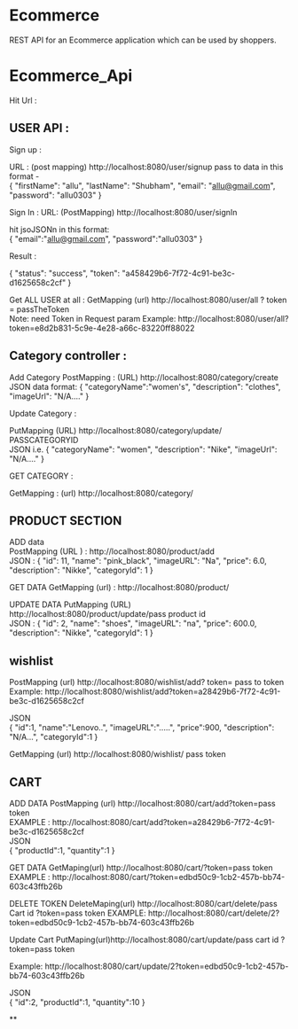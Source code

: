 # Ecommerce
REST API for an Ecommerce application which can be used by shoppers.

# Ecommerce_Api

Hit Url :

## USER API :

Sign up :

URL : (post mapping)  http://localhost:8080/user/signup 
pass to data in this format -                                                                                                                       
{
        "firstName": "allu",
        "lastName": "Shubham",
        "email": "allu@gmail.com",
        "password": "allu0303"
}                                                                                                                                            

Sign In :
URL: (PostMapping)  http://localhost:8080/user/signIn                                                                                                           

hit jsoJSONn in this format:                                                                                                                    
{
    "email":"allu@gmail.com",
    "password":"allu0303"
}                                                                                                                                             

Result :                                                                                                                            

{
    "status": "success",
    "token": "a458429b6-7f72-4c91-be3c-d1625658c2cf"
}                                                                                                                                                         

Get ALL USER at all :
GetMapping (url) http://localhost:8080/user/all ? token = passTheToken                                                                                
Note: need Token in Request param
Example: http://localhost:8080/user/all?token=e8d2b831-5c9e-4e28-a66c-83220ff88022                                                                            

## Category controller :                                                                                                                                    

Add Category 
PostMapping : (URL) http://localhost:8080/category/create                                                                                                     
JSON data format:
{
    "categoryName":"women's",
    "description": "clothes",
    "imageUrl": "N/A...."
}                                                                                                                                                                  

Update Category :

PutMapping (URL) http://localhost:8080/category/update/ PASSCATEGORYID                                                                               
JSON i.e.
{
    "categoryName": "women",
    "description": "Nike",
    "imageUrl": "N/A...."
}                                                                                                                                                                         

GET CATEGORY :

GetMapping : (url) http://localhost:8080/category/ 
## PRODUCT SECTION

ADD data                                                                                                                                                  
PostMapping (URL ) : http://localhost:8080/product/add                                                                                              
JSON :
{
        "id": 11,
        "name": "pink_black",
        "imageURL": "Na",
        "price": 6.0,
        "description": "Nikke",
        "categoryId": 1
}

GET DATA 
GetMapping (url) : http://localhost:8080/product/                                                                                                        

UPDATE DATA
PutMapping  (URL) http://localhost:8080/product/update/pass product id                                                                                    
JSON :
{
        "id": 2,
        "name": "shoes",
        "imageURL": "na",
        "price": 600.0,
        "description": "Nikke",
        "categoryId": 1
}

## wishlist

PostMapping (url) http://localhost:8080/wishlist/add? token= pass to token                                                                                
Example: http://localhost:8080/wishlist/add?token=a28429b6-7f72-4c91-be3c-d1625658c2cf                                                    

JSON                                                                                                                   
{
     "id":1,
    "name":"Lenovo..",
    "imageURL":".....",
    "price":900,
    "description": "N/A...",
    "categoryId":1
}

GetMapping (url) http://localhost:8080/wishlist/ pass token

## CART
 ADD DATA
PostMapping (url) http://localhost:8080/cart/add?token=pass token                                                                                
EXAMPLE : http://localhost:8080/cart/add?token=a28429b6-7f72-4c91-be3c-d1625658c2cf                                                                               
JSON                                                                                                       
{
    "productId":1,
    "quantity":1
}

GET DATA
GetMaping(url) http://localhost:8080/cart/?token=pass token
EXAMPLE : http://localhost:8080/cart/?token=edbd50c9-1cb2-457b-bb74-603c43ffb26b

DELETE TOKEN
DeleteMaping(url) http://localhost:8080/cart/delete/pass Cart id ?token=pass token
EXAMPLE:  http://localhost:8080/cart/delete/2?token=edbd50c9-1cb2-457b-bb74-603c43ffb26b

Update Cart 
PutMaping(url)http://localhost:8080/cart/update/pass cart id ?token=pass token

Example: http://localhost:8080/cart/update/2?token=edbd50c9-1cb2-457b-bb74-603c43ffb26b  

JSON                                                                                                                                                         
{
    "id":2,
    "productId":1,
    "quantity":10
}



**

